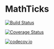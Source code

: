 # MathTicks

[![Build Status](https://travis-ci.org/skleinbo/MathTicks.jl.svg?branch=master)](https://travis-ci.org/skleinbo/MathTicks.jl)

[![Coverage Status](https://coveralls.io/repos/skleinbo/MathTicks.jl/badge.svg?branch=master&service=github)](https://coveralls.io/github/skleinbo/MathTicks.jl?branch=master)

[![codecov.io](http://codecov.io/github/skleinbo/MathTicks.jl/coverage.svg?branch=master)](http://codecov.io/github/skleinbo/MathTicks.jl?branch=master)
